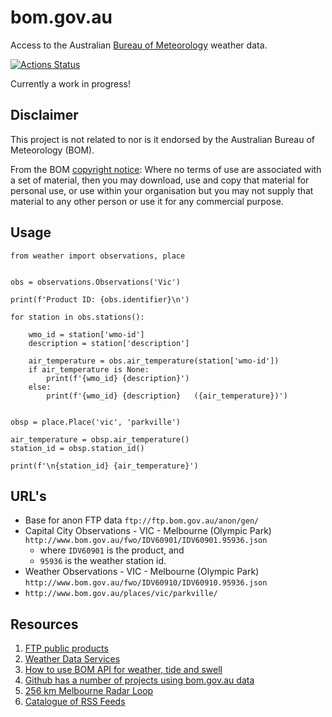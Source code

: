 # bom.gov.au
Access to the Australian [Bureau of Meteorology](https://bom.gov.au/) weather data.

[![Actions Status](https://github.com/tonyallan/weather-au/workflows/weather-au-build/badge.svg)](https://github.com/tonyallan/weather-au/actions)

Currently a work in progress!

## Disclaimer

This project is not related to nor is it endorsed by the Australian Bureau of Meteorology (BOM). 

From the BOM [copyright notice](http://reg.bom.gov.au/other/copyright.shtml): Where no terms of use are associated with a set of material, then you may download, use and copy that material for personal use, or use within your organisation but you may not supply that material to any other person or use it for any commercial purpose.

## Usage

```
from weather import observations, place


obs = observations.Observations('Vic')

print(f'Product ID: {obs.identifier}\n')

for station in obs.stations():

    wmo_id = station['wmo-id']                                  
    description = station['description']

    air_temperature = obs.air_temperature(station['wmo-id'])
    if air_temperature is None:
        print(f'{wmo_id} {description}')
    else:
        print(f'{wmo_id} {description}   ({air_temperature})')


obsp = place.Place('vic', 'parkville')

air_temperature = obsp.air_temperature()
station_id = obsp.station_id()

print(f'\n{station_id} {air_temperature}')
```

## URL's

- Base for anon FTP data `ftp://ftp.bom.gov.au/anon/gen/`
- Capital City Observations - VIC - Melbourne (Olympic Park) `http://www.bom.gov.au/fwo/IDV60901/IDV60901.95936.json`
  - where `IDV60901` is the product, and
  - `95936` is the weather station id.
- Weather Observations - VIC - Melbourne (Olympic Park) `http://www.bom.gov.au/fwo/IDV60910/IDV60910.95936.json`
- `http://www.bom.gov.au/places/vic/parkville/`

## Resources

1. [FTP public products](http://www.bom.gov.au/catalogue/anon-ftp.shtml)
1. [Weather Data Services](http://www.bom.gov.au/catalogue/data-feeds.shtml)
1. [How to use BOM API for weather, tide and swell](https://stackoverflow.com/questions/39534018/how-to-use-bom-api-for-weather-tide-and-swell)
1. [Github has a number of projects using bom.gov.au data](https://github.com/search?q=bom.gov.au)
1. [256 km Melbourne Radar Loop](http://www.bom.gov.au/products/IDR022.loop.shtml)
1. [Catalogue of RSS Feeds](http://www.bom.gov.au/rss/)

